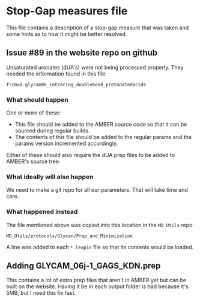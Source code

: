 # Stop-Gap measures file

This file contains a description of a stop-gap measure that was taken and 
some hints as to how it might be better resolved.

## Issue #89 in the website repo on github

Unsaturated uronates (dUA's) were not being processed properly.  They 
needed the information found in this file:

    frcmod.glycam06_intraring_doublebond_protonatedacids

### What should happen

One or more of these:

- This file should be added to the AMBER source code so that it can be sourced
during regular builds.
- The contents of this file should be added to the regular params and the 
params version incremented accordingly.

Either of these should also require the dUA prep files to be added to AMBER's
source tree.

### What ideally will also happen

We need to make a git repo for all our parameters.  That will take time 
and care.

### What happened instead

The file mentioned above was copied into this location in the `MD_Utils` repo:

    MD_Utils/protocols/Glycan/Prep_and_Minimization

A line was added to each `*.leapin` file so that its contents would be loaded.

## Adding GLYCAM_06j-1_GAGS_KDN.prep
This contains a lot of extra prep files that aren't in AMBER yet but can be built on the website. Having it be in each output folder is bad because it's 5MB, but I need this fix fast.
